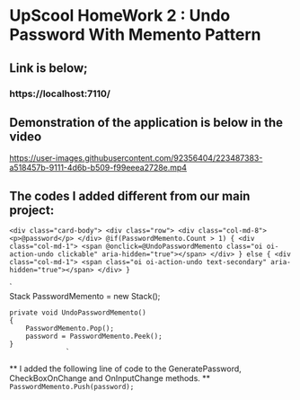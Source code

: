 # UpScool HomeWork 2 : Undo Password With Memento Pattern
## Link is below;
### https://localhost:7110/

## Demonstration of the application is below in the video

https://user-images.githubusercontent.com/92356404/223487383-a518457b-9111-4d6b-b509-f99eeea2728e.mp4

## The codes I added different from our main project:

`<div class="card-body">
                        <div class="row">
                            <div class="col-md-8">
                                <p>@password</p>
                            </div>
                            @if(PasswordMemento.Count > 1)
                        {
                            <div class="col-md-1">
                                <span @onclick=@UndoPasswordMemento class="oi oi-action-undo clickable" aria-hidden="true"></span>
                            </div>
                        }
                        else
                        {
                            <div class="col-md-1">
                                <span class="oi oi-action-undo text-secondary" aria-hidden="true"></span>
                            </div>
                        }`
                        
`      
    Stack<string> PasswordMemento = new Stack<string>();


    private void UndoPasswordMemento()
    {
        PasswordMemento.Pop();
        password = PasswordMemento.Peek();
    }
                  `
** I added the following line of code to the GeneratePassword, CheckBoxOnChange and OnInputChange methods. **     
 ` PasswordMemento.Push(password); `
   

